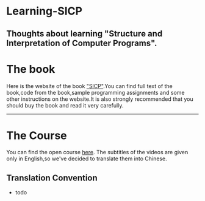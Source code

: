 Learning-SICP
=============

Thoughts about learning "Structure and Interpretation of Computer Programs".
----------------------

# The book
Here is the website of the book ["SICP"](http://mitpress.mit.edu/sicp/).You can find full text of the book,code from the book,sample programming assignments and some other instructions on the website.It is also strongly recommended that you should buy the book and read it very carefully.
***
# The Course
You can find the open course [here](http://ocw.mit.edu/OcwWeb/Electrical-Engineering-and-Computer-Science/6-001Spring-2005/CourseHome/index.htm).
The subtitles of the videos are given only in English,so we've decided to translate them into Chinese.

## Translation Convention
- todo
